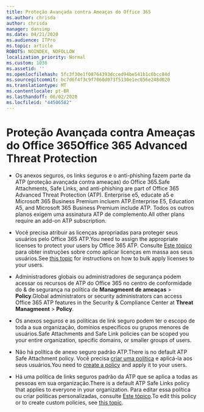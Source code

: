 ```yaml
---
title: Proteção Avançada contra Ameaças do Office 365
ms.author: chrisda
author: chrisda
manager: dansimp
ms.date: 04/21/2020
ms.audience: ITPro
ms.topic: article
ROBOTS: NOINDEX, NOFOLLOW
localization_priority: Normal
ms.custom: 1036
ms.assetid: ''
ms.openlocfilehash: 5fc3f30e1f08764393dcced94be541b1c6bcc84d
ms.sourcegitcommit: bc7d6f4f3c9f7060d073f5130e1ec856e248d020
ms.translationtype: MT
ms.contentlocale: pt-BR
ms.lasthandoff: 06/02/2020
ms.locfileid: "44506582"
---
```

# <a name="office-365-advanced-threat-protection"></a><span data-ttu-id="4167c-102">Proteção Avançada contra Ameaças do Office 365</span><span class="sxs-lookup"><span data-stu-id="4167c-102">Office 365 Advanced Threat Protection</span></span>

- <span data-ttu-id="4167c-103">Os anexos seguros, os links seguros e o anti-phishing fazem parte da ATP (proteção avançada contra ameaças) do Office 365.</span><span class="sxs-lookup"><span data-stu-id="4167c-103">Safe Attachments, Safe Links, and anti-phishing are part of Office 365 Advanced Threat Protection (ATP).</span></span> <span data-ttu-id="4167c-104">Enterprise e5, educate a5 e Microsoft 365 Business Premium incluem ATP.</span><span class="sxs-lookup"><span data-stu-id="4167c-104">Enterprise E5, Education A5, and Microsoft 365 Business Premium include ATP.</span></span> <span data-ttu-id="4167c-105">Todos os outros planos exigem uma assinatura ATP de complemento.</span><span class="sxs-lookup"><span data-stu-id="4167c-105">All other plans require an add-on ATP subscription.</span></span>

- <span data-ttu-id="4167c-106">Você precisa atribuir as licenças apropriadas para proteger seus usuários pelo Office 365 ATP.</span><span class="sxs-lookup"><span data-stu-id="4167c-106">You need to assign the appropriate licenses to protect your users by Office 365 ATP.</span></span> <span data-ttu-id="4167c-107">Consulte [Este tópico](https://docs.microsoft.com/microsoft-365/admin/add-users/add-users) para obter instruções sobre como aplicar licenças em massa aos seus usuários.</span><span class="sxs-lookup"><span data-stu-id="4167c-107">See [this topic](https://docs.microsoft.com/microsoft-365/admin/add-users/add-users) for instructions on how to bulk apply licenses to your users.</span></span>

- <span data-ttu-id="4167c-108">Administradores globais ou administradores de segurança podem acessar os recursos de ATP do Office 365 no centro de conformidade do & de segurança na política de **Managmeent de ameaças** \> **Policy**.</span><span class="sxs-lookup"><span data-stu-id="4167c-108">Global administrators or security administrators can access Office 365 ATP features in the Security & Compliance Center at **Threat Managmeent** \> **Policy**.</span></span>

- <span data-ttu-id="4167c-109">Os anexos seguros e as políticas de link seguro podem ter o escopo de toda a sua organização, domínios específicos ou grupos menores de usuários.</span><span class="sxs-lookup"><span data-stu-id="4167c-109">Safe Attachments and Safe Link policies can be scoped you your entire organization, specific domains, or smaller groups of users.</span></span>

- <span data-ttu-id="4167c-110">Não há política de anexo seguro padrão ATP.</span><span class="sxs-lookup"><span data-stu-id="4167c-110">There is no default ATP Safe Attachment policy.</span></span> <span data-ttu-id="4167c-111">Você precisa [criar uma política](https://docs.microsoft.com/microsoft-365/security/office-365-security/set-up-atp-safe-attachments-policies) e aplicá-la aos seus usuários.</span><span class="sxs-lookup"><span data-stu-id="4167c-111">You need to [create a policy](https://docs.microsoft.com/microsoft-365/security/office-365-security/set-up-atp-safe-attachments-policies) and apply it to your users.</span></span>

- <span data-ttu-id="4167c-112">Há uma política de links seguros padrão da ATP que se aplica a todas as pessoas em sua organização.</span><span class="sxs-lookup"><span data-stu-id="4167c-112">There is a default ATP Safe Links policy that applies to everyone in your organization.</span></span> <span data-ttu-id="4167c-113">Para editar essa política ou criar políticas personalizadas, consulte [Este tópico](https://docs.microsoft.com/microsoft-365/security/office-365-security/set-up-atp-safe-links-policies).</span><span class="sxs-lookup"><span data-stu-id="4167c-113">To edit this policy or to create custom policies, see [this topic](https://docs.microsoft.com/microsoft-365/security/office-365-security/set-up-atp-safe-links-policies).</span></span>
